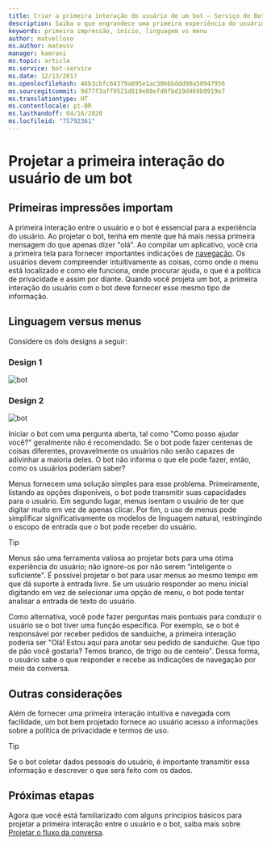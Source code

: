 ```yaml
---
title: Criar a primeira interação do usuário de um bot – Serviço de Bot
description: Saiba o que engrandece uma primeira experiência do usuário e como projetar os bots para obter êxito.
keywords: primeira impressão, início, linguagem vs menu
author: matvelloso
ms.author: mateusv
manager: kamrani
ms.topic: article
ms.service: bot-service
ms.date: 12/13/2017
ms.openlocfilehash: 46b3cbfc84379a695e1ac3066bddd90a50947956
ms.sourcegitcommit: 9d77f3aff9521d819e88efd0fbd19d469b9919e7
ms.translationtype: HT
ms.contentlocale: pt-BR
ms.lasthandoff: 04/16/2020
ms.locfileid: "75792361"
---
```

# <a name="design-a-bots-first-user-interaction"></a>Projetar a primeira interação do usuário de um bot

## <a name="first-impressions-matter"></a>Primeiras impressões importam

A primeira interação entre o usuário e o bot é essencial para a experiência do usuário. Ao projetar o bot, tenha em mente que há mais nessa primeira mensagem do que apenas dizer "olá". Ao compilar um aplicativo, você cria a primeira tela para fornecer importantes indicações de [navegação](bot-service-design-navigation.md). Os usuários devem compreender intuitivamente as coisas, como onde o menu está localizado e como ele funciona, onde procurar ajuda, o que é a política de privacidade e assim por diante. Quando você projeta um bot, a primeira interação do usuário com o bot deve fornecer esse mesmo tipo de informação. 

## <a name="language-versus-menus"></a>Linguagem versus menus 

Considere os dois designs a seguir:

### <a name="design-1"></a>Design 1

![bot](~/media/bot-service-design-first-interaction/hello1.png)


### <a name="design-2"></a>Design 2

![bot](~/media/bot-service-design-first-interaction/hello2.png)

Iniciar o bot com uma pergunta aberta, tal como "Como posso ajudar você?" geralmente não é recomendado. Se o bot pode fazer centenas de coisas diferentes, provavelmente os usuários não serão capazes de adivinhar a maioria deles. O bot não informa o que ele pode fazer, então, como os usuários poderiam saber?

Menus fornecem uma solução simples para esse problema. Primeiramente, listando as opções disponíveis, o bot pode transmitir suas capacidades para o usuário. Em segundo lugar, menus isentam o usuário de ter que digitar muito em vez de apenas clicar. Por fim, o uso de menus pode simplificar significativamente os modelos de linguagem natural, restringindo o escopo de entrada que o bot pode receber do usuário. 

> [!TIP]
> Menus são uma ferramenta valiosa ao projetar bots para uma ótima experiência do usuário; não ignore-os por não serem "inteligente o suficiente". É possível projetar o bot para usar menus ao mesmo tempo em que dá suporte à entrada livre. Se um usuário responder ao menu inicial digitando em vez de selecionar uma opção de menu, o bot pode tentar analisar a entrada de texto do usuário. 

Como alternativa, você pode fazer perguntas mais pontuais para conduzir o usuário se o bot tiver uma função específica. Por exemplo, se o bot é responsável por receber pedidos de sanduíche, a primeira interação poderia ser "Olá! Estou aqui para anotar seu pedido de sanduíche. Que tipo de pão você gostaria? Temos branco, de trigo ou de centeio". Dessa forma, o usuário sabe o que responder e recebe as indicações de navegação por meio da conversa.

## <a name="other-considerations"></a>Outras considerações

Além de fornecer uma primeira interação intuitiva e navegada com facilidade, um bot bem projetado fornece ao usuário acesso a informações sobre a política de privacidade e termos de uso. 

> [!TIP]
> Se o bot coletar dados pessoais do usuário, é importante transmitir essa informação e descrever o que será feito com os dados.

## <a name="next-steps"></a>Próximas etapas

Agora que você está familiarizado com alguns princípios básicos para projetar a primeira interação entre o usuário e o bot, saiba mais sobre [Projetar o fluxo da conversa](~/bot-service-design-conversation-flow.md).
